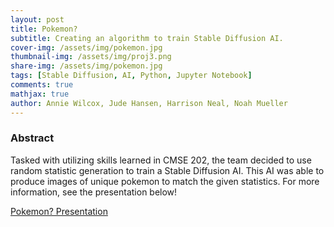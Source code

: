 ```yaml
---
layout: post
title: Pokemon?
subtitle: Creating an algorithm to train Stable Diffusion AI.
cover-img: /assets/img/pokemon.jpg
thumbnail-img: /assets/img/proj3.png
share-img: /assets/img/pokemon.jpg
tags: [Stable Diffusion, AI, Python, Jupyter Notebook]
comments: true
mathjax: true
author: Annie Wilcox, Jude Hansen, Harrison Neal, Noah Mueller
---
```


### Abstract 
Tasked with utilizing skills learned in CMSE 202, the team decided to use random statistic generation to train a Stable Diffusion AI. This AI was able to produce images of unique pokemon to match the given statistics. For more information, see the presentation below!

[Pokemon? Presentation](https://docs.google.com/presentation/d/1zNpcLp9-7cvmd8PtzF_8ksvVJwgvcJr69FjWW7xkK0Q/edit?usp=sharing)
